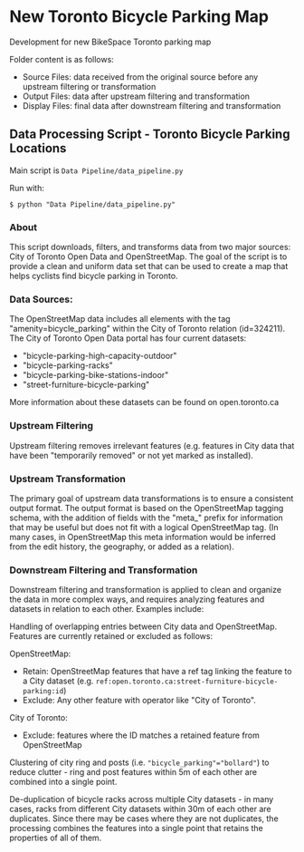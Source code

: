 # New Toronto Bicycle Parking Map

Development for new BikeSpace Toronto parking map

Folder content is as follows:

* Source Files: data received from the original source before any upstream filtering or transformation
* Output Files: data after upstream filtering and transformation
* Display Files: final data after downstream filtering and transformation

## Data Processing Script - Toronto Bicycle Parking Locations

Main script is `Data Pipeline/data_pipeline.py`

Run with:
```
$ python "Data Pipeline/data_pipeline.py"
```

### About

This script downloads, filters, and transforms data from two major sources: City of Toronto Open Data and OpenStreetMap. The goal of the script is to provide a clean and uniform data set that can be used to create a map that helps cyclists find bicycle parking in Toronto.

### Data Sources:

The OpenStreetMap data includes all elements with the tag "amenity=bicycle_parking" within the City of Toronto relation (id=324211).
The City of Toronto Open Data portal has four current datasets:
- "bicycle-parking-high-capacity-outdoor"
- "bicycle-parking-racks"
- "bicycle-parking-bike-stations-indoor"
- "street-furniture-bicycle-parking"

More information about these datasets can be found on open.toronto.ca

### Upstream Filtering

Upstream filtering removes irrelevant features (e.g. features in City data that have been "temporarily removed" or not yet marked as installed). 

### Upstream Transformation

The primary goal of upstream data transformations is to ensure a consistent output format. The output format is based on the OpenStreetMap tagging schema, with the addition of fields with the "meta_" prefix for information that may be useful but does not fit with a logical OpenStreetMap tag. (In many cases, in OpenStreetMap this meta information would be inferred from the edit history, the geography, or added as a relation).

### Downstream Filtering and Transformation

Downstream filtering and transformation is applied to clean and organize the data in more complex ways, and requires analyzing features and datasets in relation to each other. Examples include:

Handling of overlapping entries between City data and OpenStreetMap. Features are currently retained or excluded as follows:

OpenStreetMap:
* Retain: OpenStreetMap features that have a ref tag linking the feature to a City dataset (e.g. `ref:open.toronto.ca:street-furniture-bicycle-parking:id`)
* Exclude: Any other feature with operator like "City of Toronto".

City of Toronto:
* Exclude: features where the ID matches a retained feature from OpenStreetMap

Clustering of city ring and posts (i.e. `"bicycle_parking"="bollard"`) to reduce clutter - ring and post features within 5m of each other are combined into a single point.

De-duplication of bicycle racks across multiple City datasets - in many cases, racks from different City datasets within 30m of each other are duplicates. Since there may be cases where they are not duplicates, the processing combines the features into a single point that retains the properties of all of them.